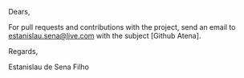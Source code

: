 Dears,

For pull requests and contributions with the project, send an email to estanislau.sena@live.com with the subject [Github Atena]. 

Regards,

Estanislau de Sena Filho


